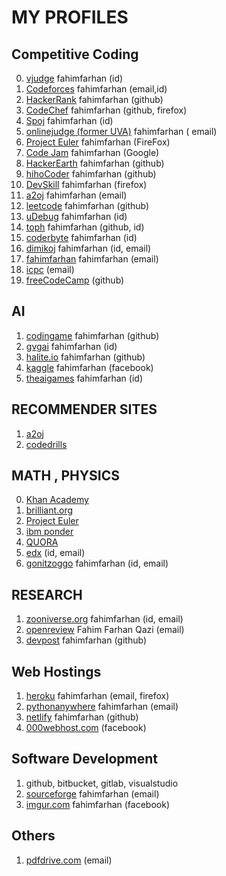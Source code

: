 # MY PROFILES
## Competitive Coding
0. [vjudge](https://vjudge.net/user/269707) fahimfarhan (id)
1. [Codeforces](http://codeforces.com/profile/fahimfarhan) fahimfarhan  (email,id)
2. [HackerRank](https://www.hackerrank.com/fahimfarhan) fahimfarhan     (github)
3. [CodeChef](https://www.codechef.com/users/fahimfarhan) fahimfarhan (github, firefox)
4. [Spoj](https://www.spoj.com/users/fahimfarhan/) fahimfarhan (id)
5. [onlinejudge (former UVA)](https://onlinejudge.org/) fahimfarhan ( email)
6. [Project Euler](https://projecteuler.net) fahimfarhan (FireFox)
7. [Code Jam](https://codingcompetitions.withgoogle.com/profile) fahimfarhan (Google)
8. [HackerEarth](https://www.hackerearth.com/@fahimfarhan) fahimfarhan  (github)
9. [hihoCoder](https://hihocoder.com/user/114793) fahimfarhan  (github)
10. [DevSkill](https://devskill.com/Home) fahimfarhan (firefox)
11. [a2oj](https://www.a2oj.com/) fahimfarhan (email)
12. [leetcode](https://leetcode.com/fahimfarhan/) fahimfarhan (github)
13. [uDebug](https://www.udebug.com/fahimfarhan) fahimfarhan (id)
14. [toph](https://toph.co/u/fahimfarhan) fahimfarhan (github, id)
15. [coderbyte](https://www.coderbyte.com/profile/fahimfarhan) fahimfarhan (id)
16. [dimikoj](https://dimikoj.com/) fahimfarhan (id, email)
17. [fahimfarhan](https://www.topcoder.com/members/fahimfarhan) fahimfarhan (email)
18. [icpc](https://icpc.global/) (email)
19. [freeCodeCamp](https://www.freecodecamp.org/) (github)

## AI
1. [codingame](https://www.codingame.com/home) fahimfarhan  (github)
2. [gvgai](http://www.gvgai.net/index.php) fahimfarhan  (id)
3. [halite.io](https://halite.io) fahimfarhan  (github)
4. [kaggle](https://www.kaggle.com/fahimfarhan) fahimfarhan (facebook)
5. [theaigames](http://theaigames.com) fahimfarhan (id)

## RECOMMENDER SITES
1. [a2oj](https://www.a2oj.com/categories)
2. [codedrills](https://code-drills.com/profile?handles=fahimfarhan)

## MATH , PHYSICS
0. [Khan Academy](https://www.khanacademy.org/profile/fahimfarhan/)
1. [brilliant.org](http://www.brilliant.org)
2. [Project Euler](https://projecteuler.net)
3. [ibm ponder](https://www.research.ibm.com/haifa/ponderthis/index.shtml)
4. [QUORA](https://www.quora.com/Is-there-a-site-like-Project-Euler-but-about-pure-maths)
5. [edx](https://profile.edx.org/u/fahimfarhan) (id, email)
6. [gonitzoggo](https://gonitzoggo.com/) fahimfarhan (id, email)

## RESEARCH
1. [zooniverse.org](https://www.zooniverse.org/users/fahimfarhan) fahimfarhan (id, email)
2. [openreview](https://openreview.net/)  Fahim Farhan Qazi (email)
3. [devpost](https://devpost.com/fahimfarhan) fahimfarhan (github)

## Web Hostings 
1. [heroku](https://dashboard.heroku.com/apps) fahimfarhan (email, firefox) 
2. [pythonanywhere](http://fahimfarhan.pythonanywhere.com/) fahimfarhan (email)
3. [netlify](https://www.netlify.com/) fahimfarhan (github) 
4. [000webhost.com](https://www.000webhost.com/free-php-hosting) (facebook)

## Software Development
1. github, bitbucket, gitlab, visualstudio
2. [sourceforge](https://sourceforge.net/u/fahimfarhan/profile/) fahimfarhan (email)
3. [imgur.com](https://imgur.com/user/fahimfarhan) fahimfarhan (facebook)

## Others
1. [pdfdrive.com](https://www.pdfdrive.com) (email)

